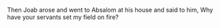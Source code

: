 Then Joab arose and went to Absalom at his house and said to him, Why have your servants set my field on fire?
